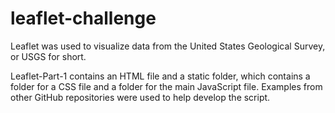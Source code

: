 # leaflet-challenge

Leaflet was used to visualize data from the United States Geological Survey, or USGS for short.

Leaflet-Part-1 contains an HTML file and a static folder, which contains a folder for a CSS file and a folder for the main JavaScript file. Examples from other GitHub repositories were used to help develop the script.
